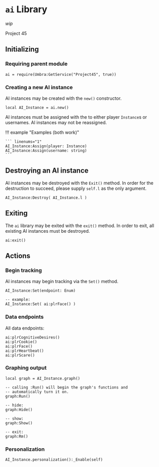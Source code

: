 # `ai` Library

*wip*

Project 45

## Initializing

### Requiring parent module

``` linenums="1"
ai = require(Umbra:GetService("Project45", true))
```

### Creating a new AI instance

AI instances may be created with the `new()` constructor.

``` linenums="1"
local AI_Instance = ai.new()
```

AI instances must be assigned with the to either player `Instance`s or usernames. AI instances may not be reassigned.

!!! example "Examples (both work)"

    ``` linenums="1"
    AI_Instance:Assign(player: Instance)
    AI_Instance:Assign(username: string)
    ```

## Destroying an AI instance

AI instances may be destroyed with the `Exit()` method. In order for the destruction to succeed, please supply `self.l` as the only argument.

``` linenums="1"
AI_Instance:Destroy( AI_Instance.l )
```

## Exiting

The `ai` library may be exited with the `exit()` method. In order to exit, all existing AI instances must be destroyed.

``` linenums="1"
ai:exit()
```

## Actions

### Begin tracking

AI instances may begin tracking via the `Set()` method.

``` linenums="1"
AI_Instance:Set(endpoint: Enum)

-- example:
AI_Instance:Set( ai:plrFace() )
```

### Data endpoints

All data endpoints:

```
ai:plrCognitiveDesires()
ai:plrCookie()
ai:plrFace()
ai:plrHeartbeat()
ai:plrScare()
```

### Graphing output

``` linenums="1"
local graph = AI_Instance.graph()

-- calling :Run() will begin the graph's functions and
-- automatically turn it on.
graph:Run()

-- hide:
graph:Hide()

-- show:
graph:Show()

-- exit:
graph:Rm()
```

### Personalization

``` linenums="1"
AI_Instance.personalization():_Enable(self)
```